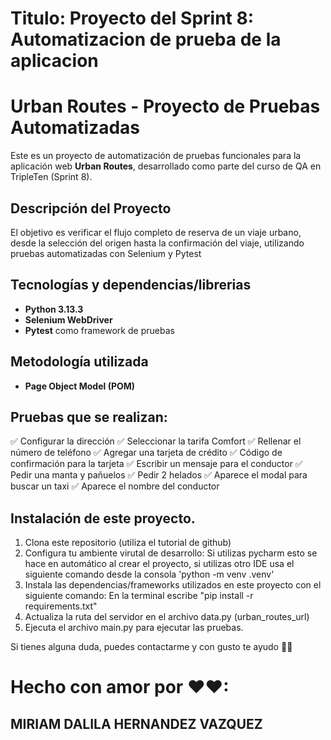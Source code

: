 # Titulo: Proyecto del Sprint 8: Automatizacion de prueba de la aplicacion

#  Urban Routes - Proyecto de Pruebas Automatizadas
Este es un proyecto de automatización de pruebas funcionales para la aplicación web **Urban Routes**, desarrollado como parte del curso de QA en TripleTen (Sprint 8).

##  Descripción del Proyecto
El objetivo es verificar el flujo completo de reserva de un viaje urbano, desde la selección del origen hasta la confirmación del viaje, utilizando pruebas automatizadas con Selenium y Pytest

##  Tecnologías y dependencias/librerias
- **Python 3.13.3**
- **Selenium WebDriver**
- **Pytest** como framework de pruebas
 
## Metodología utilizada
- **Page Object Model (POM)**

## Pruebas que se realizan: ## 
✅ Configurar la dirección
✅ Seleccionar la tarifa Comfort
✅ Rellenar el número de teléfono
✅ Agregar una tarjeta de crédito
✅ Código de confirmación para la tarjeta
✅ Escribir un mensaje para el conductor
✅ Pedir una manta y pañuelos
✅ Pedir 2 helados
✅ Aparece el modal para buscar un taxi
✅ Aparece el nombre del conductor

##  Instalación de este proyecto.
1. Clona este repositorio (utiliza el tutorial de github)
2. Configura tu ambiente virutal de desarrollo: Si utilizas pycharm esto se hace en automático al crear el proyecto, si utilizas otro IDE usa el siguiente comando desde la consola
    'python -m venv .venv' 
3. Instala las dependencias/frameworks utilizados en este proyecto con el siguiente comando:
    En la terminal escribe "pip install -r requirements.txt"
4. Actualiza la ruta del servidor en el archivo data.py (urban_routes_url)
5. Ejecuta el archivo main.py para ejecutar las pruebas. 

Si tienes alguna duda, puedes contactarme y con gusto te ayudo 🤞😎

# Hecho con amor por ❤❤:
## MIRIAM DALILA HERNANDEZ VAZQUEZ